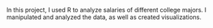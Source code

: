 In this project, I used R to analyze salaries of different college majors. I manipulated and analyzed the data, as well as created visualizations.
